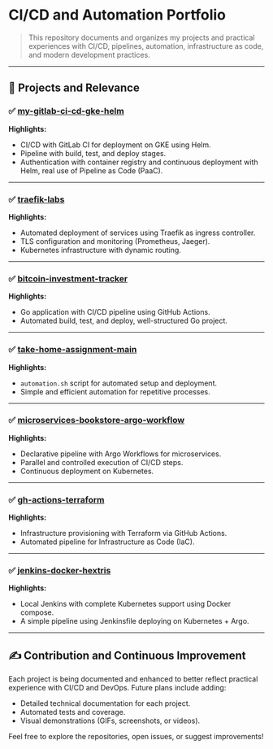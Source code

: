 # CI/CD and Automation Portfolio

> This repository documents and organizes my projects and practical experiences with CI/CD, pipelines, automation, infrastructure as code, and modern development practices.

---

## 🔧 Projects and Relevance

### ✅ [my-gitlab-ci-cd-gke-helm](https://github.com/tbernacchi/my-gitlab-ci-cd-gke-helm)

**Highlights:**
- CI/CD with GitLab CI for deployment on GKE using Helm.
- Pipeline with build, test, and deploy stages.
- Authentication with container registry and continuous deployment with Helm, real use of Pipeline as Code (PaaC).

---

### ✅ [traefik-labs](https://github.com/tbernacchi/traefik-labs)

**Highlights:**
- Automated deployment of services using Traefik as ingress controller.
- TLS configuration and monitoring (Prometheus, Jaeger).
- Kubernetes infrastructure with dynamic routing.

---

### ✅ [bitcoin-investment-tracker](https://github.com/tbernacchi/bitcoin-investment-tracker)

**Highlights:**
- Go application with CI/CD pipeline using GitHub Actions.
- Automated build, test, and deploy, well-structured Go project.

---

### ✅ [take-home-assignment-main](https://github.com/tbernacchi/take-home-assignment-main)

**Highlights:**
- `automation.sh` script for automated setup and deployment.
- Simple and efficient automation for repetitive processes.

---

### ✅ [microservices-bookstore-argo-workflow](https://github.com/tbernacchi/microservices-bookstore-argo-workflow)

**Highlights:**
- Declarative pipeline with Argo Workflows for microservices.
- Parallel and controlled execution of CI/CD steps.
- Continuous deployment on Kubernetes.

---

### ✅ [gh-actions-terraform](https://github.com/tbernacchi/gh-actions-terraform)

**Highlights:**
- Infrastructure provisioning with Terraform via GitHub Actions.
- Automated pipeline for Infrastructure as Code (IaC).

---

### ✅ [jenkins-docker-hextris](https://github.com/tbernacchi/jenkins-docker-hextris)

**Highlights:**
- Local Jenkins with complete Kubernetes support using Docker compose.
- A simple pipeline using Jenkinsfile deploying on Kubernetes + Argo.

---

## ✍️ Contribution and Continuous Improvement

Each project is being documented and enhanced to better reflect practical experience with CI/CD and DevOps. Future plans include adding:

- Detailed technical documentation for each project.
- Automated tests and coverage.
- Visual demonstrations (GIFs, screenshots, or videos).

Feel free to explore the repositories, open issues, or suggest improvements!
